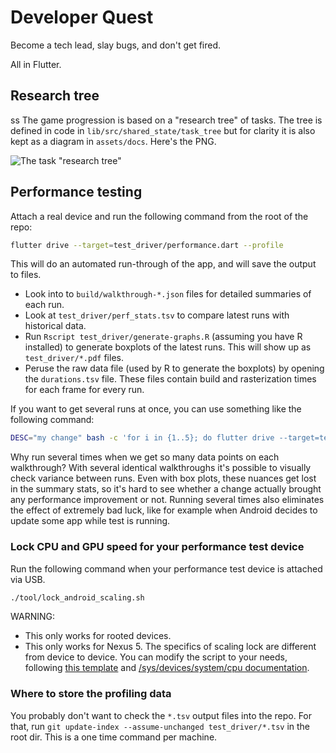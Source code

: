 # Developer Quest

Become a tech lead, slay bugs, and don't get fired.

All in Flutter.

## Research tree
ss
The game progression is based on a "research tree" of tasks. The tree is defined in code
in `lib/src/shared_state/task_tree` but for clarity it is also kept as a diagram
in `assets/docs`. Here's the PNG.

![The task "research tree"](https://github.com/2d-inc/dev_rpg/blob/master/assets/docs/research-tree.png)

## Performance testing

Attach a real device and run the following command from the root of the repo:

```sh
flutter drive --target=test_driver/performance.dart --profile
```

This will do an automated run-through of the app, and will save the output to files.

* Look into to `build/walkthrough-*.json` files for detailed summaries of each run.
* Look at `test_driver/perf_stats.tsv` to compare latest runs with historical data.
* Run `Rscript test_driver/generate-graphs.R` (assuming you have R installed) to generate
  boxplots of the latest runs. This will show up as `test_driver/*.pdf` files.
* Peruse the raw data file (used by R to generate the boxplots) by opening the
  `durations.tsv` file. These files contain build and rasterization times for each frame
  for every run.

If you want to get several runs at once, you can use something like the following command:

```sh
DESC="my change" bash -c 'for i in {1..5}; do flutter drive --target=test_driver/performance.dart --profile; sleep 1; done'
```

Why run several times when we get so many data points on each walkthrough? With several identical
walkthroughs it's possible to visually check variance between runs. Even with box plots,
these nuances get lost in the summary stats, so it's hard to see whether a change actually
brought any performance improvement or not. Running several times also eliminates
the effect of extremely bad luck, like for example when Android decides to update some app while
test is running.

### Lock CPU and GPU speed for your performance test device

Run the following command when your performance test device is attached via USB.

```bash
./tool/lock_android_scaling.sh
```

WARNING:

* This only works for rooted devices.
* This only works for Nexus 5. The specifics of scaling lock are different from device to device.
  You can modify the script to your needs, following
  [this template](https://github.com/google/skia/blob/master/infra/bots/recipe_modules/flavor/android.py)
  and
  [/sys/devices/system/cpu documentation](https://www.kernel.org/doc/Documentation/ABI/testing/sysfs-devices-system-cpu).

### Where to store the profiling data

You probably don't want to check the `*.tsv` output files into the repo. For that,
run `git update-index --assume-unchanged test_driver/*.tsv` in the root dir. This is a one time
command per machine.
